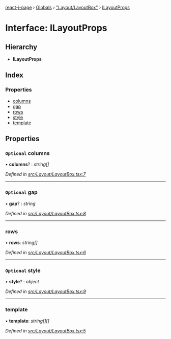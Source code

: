 [react-j-page](../README.md) › [Globals](../globals.md) › ["Layout/LayoutBox"](../modules/_layout_layoutbox_.md) › [ILayoutProps](_layout_layoutbox_.ilayoutprops.md)

# Interface: ILayoutProps

## Hierarchy

* **ILayoutProps**

## Index

### Properties

* [columns](_layout_layoutbox_.ilayoutprops.md#optional-columns)
* [gap](_layout_layoutbox_.ilayoutprops.md#optional-gap)
* [rows](_layout_layoutbox_.ilayoutprops.md#rows)
* [style](_layout_layoutbox_.ilayoutprops.md#optional-style)
* [template](_layout_layoutbox_.ilayoutprops.md#template)

## Properties

### `Optional` columns

• **columns**? : *string[]*

*Defined in [src/Layout/LayoutBox.tsx:7](https://github.com/jincdream/react-jpage/blob/208fde3/src/Layout/LayoutBox.tsx#L7)*

___

### `Optional` gap

• **gap**? : *string*

*Defined in [src/Layout/LayoutBox.tsx:8](https://github.com/jincdream/react-jpage/blob/208fde3/src/Layout/LayoutBox.tsx#L8)*

___

###  rows

• **rows**: *string[]*

*Defined in [src/Layout/LayoutBox.tsx:6](https://github.com/jincdream/react-jpage/blob/208fde3/src/Layout/LayoutBox.tsx#L6)*

___

### `Optional` style

• **style**? : *object*

*Defined in [src/Layout/LayoutBox.tsx:9](https://github.com/jincdream/react-jpage/blob/208fde3/src/Layout/LayoutBox.tsx#L9)*

___

###  template

• **template**: *string[][]*

*Defined in [src/Layout/LayoutBox.tsx:5](https://github.com/jincdream/react-jpage/blob/208fde3/src/Layout/LayoutBox.tsx#L5)*
